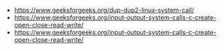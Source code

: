 - https://www.geeksforgeeks.org/dup-dup2-linux-system-call/
- https://www.geeksforgeeks.org/input-output-system-calls-c-create-open-close-read-write/
- https://www.geeksforgeeks.org/input-output-system-calls-c-create-open-close-read-write/
